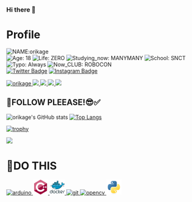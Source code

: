 <!--
"""
"""       !!!!!I DO KOPY AND PASTE BY [THIS PAGE](https://zenn.dev/yutakatay/articles/kirakira-github-profile)!!!!!
"""
-->

### Hi there 👋

<!--
**orikage/orikage** is a ✨ _special_ ✨ repository because its `README.md` (this file) appears on your GitHub profile.

Here are some ideas to get you started:

- 🔭 I’m currently working on ...
- 🌱 I’m currently learning ...
- 👯 I’m looking to collaborate on ...
- 🤔 I’m looking for help with ...
- 💬 Ask me about ...
- 📫 How to reach me: ...
- 😄 Pronouns: ...
- ⚡ Fun fact: ...
-->
# Profile
![NAME:orikage](https://img.shields.io/badge/name-orikage-green?style=for-the-badge)  
![Age: 18](https://img.shields.io/badge/age-18-green?style=for-the-badge)
![Life: ZERO](https://img.shields.io/badge/life-zero-white?style=for-the-badge)
![Studying_now: MANYMANY](https://img.shields.io/badge/studying_now-manymany-red?style=for-the-badge)
![School: SNCT](https://img.shields.io/badge/school-snct-blue?style=for-the-badge)
![Typo: Always](https://img.shields.io/badge/typo-allways-red?style=for-the-badge)
![Now_CLUB: ROBOCON](https://img.shields.io/badge/now_club-robocon-black?style=for-the-badge)  
[![Twitter Badge](https://img.shields.io/badge/-@_orikage-1ca0f1?style=flat&labelColor=1ca0f1&logo=twitter&logoColor=white&link=https://twitter.com/_orikage)](https://twitter.com/_orikage)
[![Instagram Badge](https://img.shields.io/badge/-@_orikage-purple?style=flat&logo=instagram&logoColor=white&link=https://instagram.com/_orikage/)](https://instagram.com/_orikage)
<p align="left"> 
  <a href="https://github.com/orikage/orikage/">
    <img src="https://komarev.com/ghpvc/?username=orikage" alt="orikage" />
  </a>
  <a href="http://twitter.com/_orikage">
    <img height="20" src="https://img.shields.io/twitter/follow/_orikage?label=Twitter&logo=twitter&style=flat" />
  </a>
  <a href="https://github.com/orikage">
    <img height="20" src="https://img.shields.io/github/followers/orikage?label=follow&logo=github&style=flat" />
  </a>
  <a href="http://qiita.com/_orikage">
    <img height="20" src="https://qiita-badge.apiapi.app/s/_orikage/posts.svg" />
  </a>
  <//qiita.com/_orikage">
    <img height="20" src="https://qiita-badge.apiapi.app/s/_orikage/contributions.svg" />
  </a>
</p>


## 🔸FOLLOW PLEEASE!😎✅

  


![orikage's GitHub stats](https://github-readme-stats.vercel.app/api?username=orikage&show_icons=true&count_private=true&theme=synthwave)
[![Top Langs](https://github-readme-stats.vercel.app/api/top-langs/?username=orikage)](https://github.com/anuraghazra/github-readme-stats)

[![trophy](https://github-profile-trophy.vercel.app/?username=orikage&theme=alduin&row=1)](https://github.com/ryo-ma/github-profile-trophy)

![](https://github-profile-summary-cards.vercel.app/api/cards/profile-details?username=orikage&theme=monokai)


# 🤔DO THIS
<a href="https://www.arduino.cc/" target="_blank"> <img src="https://cdn.worldvectorlogo.com/logos/arduino-1.svg" alt="arduino" width="40" height="40"/> </a> <a href="https://www.w3schools.com/cpp/" target="_blank"> <img src="https://raw.githubusercontent.com/devicons/devicon/master/icons/cplusplus/cplusplus-original.svg" alt="cplusplus" width="40" height="40"/> </a> <a href="https://www.docker.com/" target="_blank"> <img src="https://raw.githubusercontent.com/devicons/devicon/master/icons/docker/docker-original-wordmark.svg" alt="docker" width="40" height="40"/> </a> <a href="https://git-scm.com/" target="_blank"> <img src="https://www.vectorlogo.zone/logos/git-scm/git-scm-icon.svg" alt="git" width="40" height="40"/> </a> <a href="https://opencv.org/" target="_blank"> <img src="https://www.vectorlogo.zone/logos/opencv/opencv-icon.svg" alt="opencv" width="40" height="40"/> </a> <a href="https://www.python.org" target="_blank"> <img src="https://raw.githubusercontent.com/devicons/devicon/master/icons/python/python-original.svg" alt="python" width="40" height="40"/> </a>
